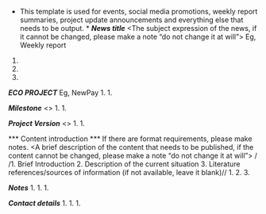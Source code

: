* This template is used for events, social media promotions, weekly report summaries, project update announcements and everything else that needs to be output.  *
 ***News title***
 <The subject expression of the news, if it cannot be changed, please make a note “do not change it at will”>
Eg, Weekly report
1.
1.
1.

 ***ECO PROJECT***
 <Which ecological project are you from>
Eg, NewPay
1.
1.

 ***Milestone***
 <>
1.
1.


 ***Project Version***
<>
1.
1.

 *** Content introduction *** If there are format requirements, please make notes.
 <A brief description of the content that needs to be published, if the content cannot be changed, please make a note “do not change it at will”>
/ /1. Brief Introduction
 2. Description of the current situation
 3. Literature references/sources of information (if not available, leave it blank)//
1.
2.
3.

 ***Notes***
1.
1.
1.

 ***Contact details***
1.
1.
1.

